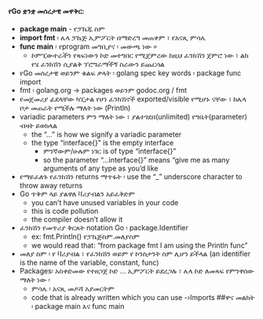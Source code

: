 #### የGo   ቋንቋ  መሰረታዊ መዋቅር:
* **package main** - የፓኬጁ ስም 
* **import fmt** ፡ ሌላ ፓኬጅ ኢምፖርት በማድረግ መጠቀም ፣ የአናጺ ምሳሌ
* **func main** ፡ የprogram መግቢያና ፡ መውጫ ነው ። 
    * ኮምፒውተራችን የጻፍነውን ኮድ መተግበር የሚጀምረው ከዚህ ፈንክሽን ጀምሮ ነው ፣ ልክ የሄ ፈንክሽን ሲያልቅ ፕሮግራማችኝ ስራውን ይጨርሳል
* የGo መሰረታዊ ወይንም ቁልፍ ቃላት ፡ golang spec key words ፡ package func import
* fmt ፡ golang.org -> packages ወይንም godoc.org / fmt
* የመጀመሪያ ፊደላቸው ካፒታል የሆነ ፈንክሽኖች exported/visible የሚሆኑ ናቸው ፣ ከሌላ ቦታ መጠራት የሚችሉ ማለት ነው (Println)
* variadic parameters ምን ማለት ነው ፣ ያልተገደበ(unlimited) የግቤት(parameter) ብዛት  ይወክላል
    * the “...<some type>” is how we signify a variadic parameter
    * the type “interface{}” is the empty interface
        * ምንኛውም/ሁሉም ነገር  is of type “interface{}”
        * so the parameter “...interface{}” means “give me as many arguments of any type as you’d like
* የማይፈለጉ የፈንክሽን  returns ማጥፋት ፡ use the “_” underscore character to throw away returns
* Go ጥቅም ላይ ያልዋለ ቫሪያብልን አይፈቅድም 
    * you can’t have unused variables in your code
    * this is code pollution
    * the compiler doesn’t allow it
* ፈንክሽን የመጥሪያ ቅርጸት  notation  Go ፡ package.Identifier
    * ex: fmt.Println()     የፓኬጅስም.መለያስም
    * we would read that: “from package fmt I am using the Println func”
* መለያ ስም ፡ የ ቫሪያብል ፣ የፈንክሽን ወይም የ ኮንስታንት ስም ሊሆን ይችላል (an identifier is the name of the variable, constant, func)
* Packages፡ አስቀድመው የተዘጋጀ ኮድ … ኢምፖርት ይደረጋሉ ፣ ሌላ ኮድ ለመጻፍ የምንዋሰው ማለት ነው ፡ 
    * ምሳሌ ፡ አናጺ መዶሻ አያመርትም
    * code that is already written which you can use -›Imports
##ዋና መልክት ፡ package main እና func main
